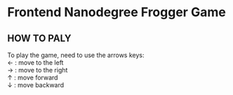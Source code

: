 # Frontend Nanodegree Frogger Game

## HOW TO PALY
To play the game, need to use the arrows keys: <br />
← : move to the left <br />
→ : move to the right <br />
↑ : move forward <br />
↓ : move backward  <br />


